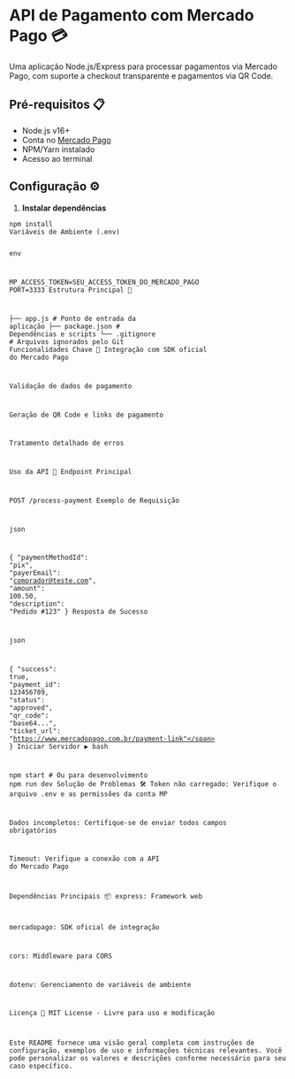 <h1 class="code-line" data-line-start=1 data-line-end=2 ><a id="API_de_Pagamento_com_Mercado_Pago__1"></a>API de Pagamento com Mercado Pago 💳</h1>
<p class="has-line-data" data-line-start="3" data-line-end="4">Uma aplicação Node.js/Express para processar pagamentos via Mercado Pago, com suporte a checkout transparente e pagamentos via QR Code.</p>
<h2 class="code-line" data-line-start=5 data-line-end=6 ><a id="Prrequisitos__5"></a>Pré-requisitos 📋</h2>
<ul>
<li class="has-line-data" data-line-start="6" data-line-end="7">Node.js v16+</li>
<li class="has-line-data" data-line-start="7" data-line-end="8">Conta no <a href="https://www.mercadopago.com.br/">Mercado Pago</a></li>
<li class="has-line-data" data-line-start="8" data-line-end="9">NPM/Yarn instalado</li>
<li class="has-line-data" data-line-start="9" data-line-end="11">Acesso ao terminal</li>
</ul>
<h2 class="code-line" data-line-start=11 data-line-end=12 ><a id="Configurao__11"></a>Configuração ⚙️</h2>
<ol>
<li class="has-line-data" data-line-start="13" data-line-end="14"><strong>Instalar dependências</strong></li>
</ol>
<pre><code class="has-line-data" data-line-start="15" data-line-end="89" class="language-bash">npm install
Variáveis de Ambiente (.env)

env

MP_ACCESS_TOKEN=SEU_ACCESS_TOKEN_DO_MERCADO_PAGO
PORT=<span class="hljs-number">3333</span>
Estrutura Principal 📂

├── app.js            <span class="hljs-comment"># Ponto de entrada da aplicação</span>
├── package.json      <span class="hljs-comment"># Dependências e scripts</span>
└── .gitignore        <span class="hljs-comment"># Arquivos ignorados pelo Git</span>
Funcionalidades Chave 🔑
Integração com SDK oficial <span class="hljs-keyword">do</span> Mercado Pago

Validação de dados de pagamento

Geração de QR Code e links de pagamento

Tratamento detalhado de erros

Uso da API 🚀
Endpoint Principal


POST /process-payment
Exemplo de Requisição

json

{
  <span class="hljs-string">"paymentMethodId"</span>: <span class="hljs-string">"pix"</span>,
  <span class="hljs-string">"payerEmail"</span>: <span class="hljs-string">"comprador@teste.com"</span>,
  <span class="hljs-string">"amount"</span>: <span class="hljs-number">100.50</span>,
  <span class="hljs-string">"description"</span>: <span class="hljs-string">"Pedido #123"</span>
}
Resposta de Sucesso

json

{
  <span class="hljs-string">"success"</span>: <span class="hljs-literal">true</span>,
  <span class="hljs-string">"payment_id"</span>: <span class="hljs-number">123456789</span>,
  <span class="hljs-string">"status"</span>: <span class="hljs-string">"approved"</span>,
  <span class="hljs-string">"qr_code"</span>: <span class="hljs-string">"base64..."</span>,
  <span class="hljs-string">"ticket_url"</span>: <span class="hljs-string">"https://www.mercadopago.com.br/payment-link"</span>
}
Iniciar Servidor ▶️
bash

npm start
<span class="hljs-comment"># Ou para desenvolvimento</span>
npm run dev
Solução de Problemas 🛠️
Token não carregado: Verifique o arquivo .env e as permissões da conta MP

Dados incompletos: Certifique-se de enviar todos campos obrigatórios

Timeout: Verifique a conexão com a API <span class="hljs-keyword">do</span> Mercado Pago

Dependências Principais 📦
express: Framework web

mercadopago: SDK oficial de integração

cors: Middleware para CORS

dotenv: Gerenciamento de variáveis de ambiente

Licença 📄
MIT License - Livre para uso e modificação

Este README fornece uma visão geral completa com instruções de configuração, exemplos de uso e informações técnicas relevantes.
Você pode personalizar os valores e descrições conforme necessário para seu caso específico.
</code></pre>
